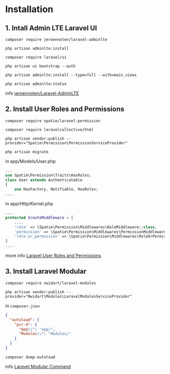 # Installation

## 1. Intall Admin LTE Laravel UI

`composer require jeroennoten/laravel-adminlte`

`php artisan adminlte:install`

`composer require laravel/ui`

`php artisan ui bootstrap --auth`

`php artisan adminlte:install --type=full --with=main_views`

`php artisan adminlte:status`

info [jeroennoten/Laravel-AdminLTE](https://github.com/jeroennoten/Laravel-AdminLTE/wiki)

## 2. Install User Roles and Permissions


`composer require spatie/laravel-permission`

`composer require laravelcollective/html`

`php artisan vendor:publish --provider="Spatie\Permission\PermissionServiceProvider"`

`php artisan migrate`

in app/Models/User.php
```php
...
use Spatie\Permission\Traits\HasRoles;
class User extends Authenticatable
{
    use HasFactory, Notifiable, HasRoles;
....
```

in app/Http/Kernel.php
```php
....
protected $routeMiddleware = [
    ....
    'role' => \Spatie\Permission\Middlewares\RoleMiddleware::class,
    'permission' => \Spatie\Permission\Middlewares\PermissionMiddleware::class,
    'role_or_permission' => \Spatie\Permission\Middlewares\RoleOrPermissionMiddleware::class,
]
....
```

more info [Laravel User Roles and Permissions](https://www.itsolutionstuff.com/post/laravel-8-user-roles-and-permissions-tutorialexample.html)

## 3. Install Laravel Modular

`composer require nwidart/laravel-modules`

`php artisan vendor:publish --provider="Nwidart\Modules\LaravelModulesServiceProvider"`

in `composer.json`

```json
{
  "autoload": {
    "psr-4": {
      "App\\": "app/",
      "Modules\\": "Modules/"
    }
  }
}
```

`composer dump-autoload`

info [Laravel Modular Command](https://nwidart.com/laravel-modules/v6/advanced-tools/artisan-commands)
